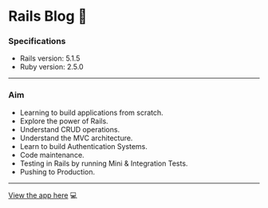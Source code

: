 # Rails Blog :newspaper:

### Specifications
* Rails version: 5.1.5
* Ruby version: 2.5.0
___

### Aim
* Learning to build applications from scratch.
* Explore the power of Rails.
* Understand CRUD operations.
* Understand the MVC architecture.
* Learn to build Authentication Systems.
* Code maintenance.
* Testing in Rails by running Mini & Integration Tests.
* Pushing to Production.
___

[View the app here](http://article-do.herokuapp.com) :computer:


